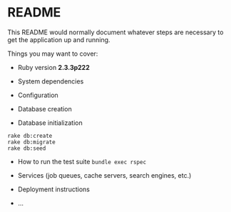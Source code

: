 # README

This README would normally document whatever steps are necessary to get the
application up and running.

Things you may want to cover:

* Ruby version
**2.3.3p222**
* System dependencies

* Configuration

* Database creation

* Database initialization
```
rake db:create
rake db:migrate
rake db:seed
```
* How to run the test suite
`bundle exec rspec`
* Services (job queues, cache servers, search engines, etc.)

* Deployment instructions

* ...
